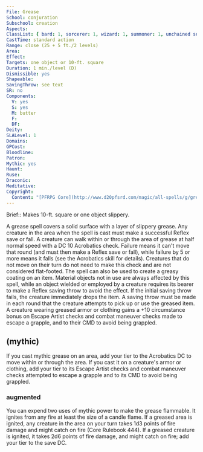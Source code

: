 ```yaml
---
File: Grease
School: conjuration
Subschool: creation
Aspects: 
ClassList: { bard: 1, sorcerer: 1, wizard: 1, summoner: 1, unchained summoner: 1, magus: 1, mesmerist: 1 }
CastTime: standard action
Range: close (25 + 5 ft./2 levels)
Area: 
Effect: 
Targets: one object or 10-ft. square
Duration: 1 min./level (D)
Dismissible: yes
Shapeable: 
SavingThrow: see text
SR: no
Components:
  V: yes
  S: yes
  M: butter
  F: 
  DF: 
Deity: 
SLALevel: 1
Domains: 
GPCost: 
Bloodline: 
Patron: 
Mythic: yes
Haunt: 
Ruse: 
Draconic: 
Meditative: 
Copyright:
  Content: "[PFRPG Core](http://www.d20pfsrd.com/magic/all-spells/g/grease)"
---
```

Brief:: Makes 10-ft. square or one object slippery.

A grease spell covers a solid surface with a layer of slippery grease. Any creature in the area when the spell is cast must make a successful Reflex save or fall. A creature can walk within or through the area of grease at half normal speed with a DC 10 Acrobatics check. Failure means it can't move that round (and must then make a Reflex save or fall), while failure by 5 or more means it falls (see the Acrobatics skill for details). Creatures that do not move on their turn do not need to make this check and are not considered flat-footed.  The spell can also be used to create a greasy coating on an item.  Material objects not in use are always affected by this spell, while an object wielded or employed by a creature requires its bearer to make a Reflex saving throw to avoid the effect. If the initial saving throw fails, the creature immediately drops the item. A saving throw must be made in each round that the creature attempts to pick up or use the greased item. A creature wearing greased armor or clothing gains a +10 circumstance bonus on Escape Artist checks and combat maneuver checks made to escape a grapple, and to their CMD to avoid being grappled.


## (mythic)

If you cast mythic grease on an area, add your tier to the Acrobatics DC to move within or through the area. If you cast it on a creature's armor or clothing, add your tier to its Escape Artist checks and combat maneuver checks attempted to escape a grapple and to its CMD to avoid being grappled.


### augmented

You can expend two uses of mythic power to make the grease flammable. It ignites from any fire at least the size of a candle flame. If a greased area is ignited, any creature in the area on your turn takes 1d3 points of fire damage and might catch on fire (Core Rulebook 444). If a greased creature is ignited, it takes 2d6 points of fire damage, and might catch on fire; add your tier to the save DC.
